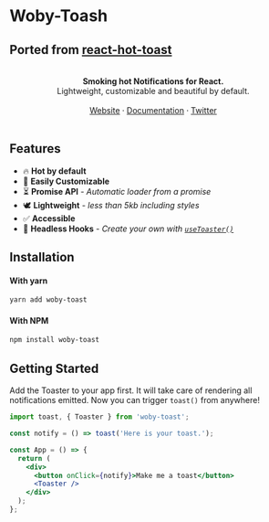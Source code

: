 # Woby-Toash

## Ported from [react-hot-toast](https://react-hot-toast.com/)

<br />
<div align="center"><strong>Smoking hot  Notifications for React.</strong></div>
<div align="center"> Lightweight, customizable and beautiful by default.</div>
<br />
<div align="center">
<a href="https://woby-toast.com/">Website</a> 
<span> · </span>
<a href="https://woby-toast.com/docs">Documentation</a> 
<span> · </span>
<a href="https://twitter.com/timolins">Twitter</a>
</div>

<br />

## Features

- 🔥 **Hot by default**
- 🔩 **Easily Customizable**
- ⏳ **Promise API** - _Automatic loader from a promise_
- 🕊 **Lightweight** - _less than 5kb including styles_
- ✅ **Accessible**
- 🤯 **Headless Hooks** - _Create your own with [`useToaster()`](https://woby-toast.com/docs/use-toaster)_

## Installation

#### With yarn

```sh
yarn add woby-toast
```

#### With NPM

```sh
npm install woby-toast
```

## Getting Started

Add the Toaster to your app first. It will take care of rendering all notifications emitted. Now you can trigger `toast()` from anywhere!

```jsx
import toast, { Toaster } from 'woby-toast';

const notify = () => toast('Here is your toast.');

const App = () => {
  return (
    <div>
      <button onClick={notify}>Make me a toast</button>
      <Toaster />
    </div>
  );
};
```

